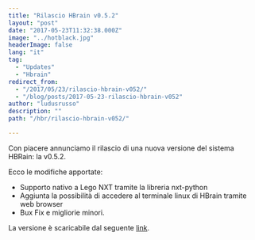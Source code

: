 ```yaml
---
title: "Rilascio HBrain v0.5.2"
layout: "post"
date: "2017-05-23T11:32:38.000Z"
image: "../hotblack.jpg"
headerImage: false
lang: "it"
tag:
  - "Updates"
  - "Hbrain"
redirect_from:
  - "/2017/05/23/rilascio-hbrain-v052/"
  - "/blog/posts/2017-05-23-rilascio-hbrain-v052"
author: "ludusrusso"
description: ""
path: "/hbr/rilascio-hbrain-v052/"

---
```


Con piacere annunciamo il rilascio di una nuova versione del sistema HBRain: la v0.5.2.

Ecco le modifiche apportate:

- Supporto nativo a Lego NXT tramite la libreria nxt-python
- Aggiunta la possibilità di accedere al terminale linux di HBrain tramite web browser
- Bux Fix e migliorie minori.

La versione è scaricabile dal seguente [link](https://sourceforge.net/projects/hbrain/).
